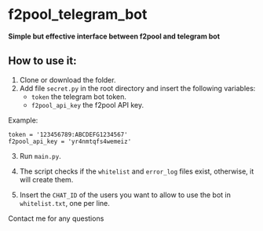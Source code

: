 # f2pool_telegram_bot

**Simple but effective interface between f2pool and telegram bot**

## How to use it:

1. Clone or download the folder.
2. Add file `secret.py` in the root directory and insert the following variables:
   - `token` the telegram bot token.
   - `f2pool_api_key` the f2pool API key.

Example:

```
token = '123456789:ABCDEFG1234567'
f2pool_api_key = 'yr4nmtqfs4wemeiz'
```
3. Run `main.py`.

4. The script checks if the `whitelist` and `error_log` files exist, otherwise, it will create them.

5. Insert the `CHAT_ID` of the users you want to allow to use the bot in `whitelist.txt`, one per line.

Contact me for any questions
